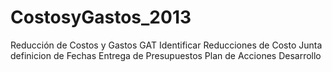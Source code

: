 CostosyGastos_2013
==================

Reducción de Costos y Gastos GAT
	Identificar Reducciones de Costo
		Junta definicion de Fechas
		Entrega de Presupuestos
	Plan de Acciones
	Desarrollo
